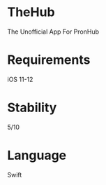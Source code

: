 # TheHub
The Unofficial App For PronHub 

# Requirements 
iOS 11-12

# Stability
5/10

# Language
Swift 
